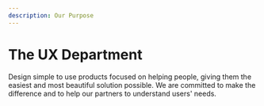 ```yaml
---
description: Our Purpose
---
```


# The UX Department

Design simple to use products focused on helping people, giving them the easiest and most beautiful solution possible. We are committed to make the difference and to help our partners to understand users' needs.  


